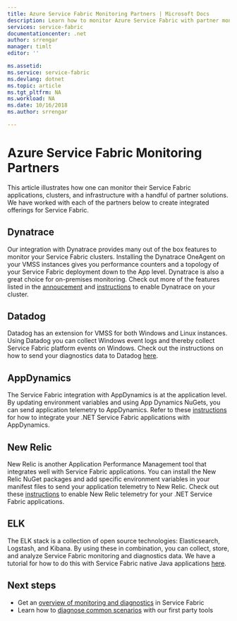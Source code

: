 ```yaml
---
title: Azure Service Fabric Monitoring Partners | Microsoft Docs
description: Learn how to monitor Azure Service Fabric with partner monitoring solutions
services: service-fabric
documentationcenter: .net
author: srrengar
manager: timlt
editor: ''

ms.assetid:
ms.service: service-fabric
ms.devlang: dotnet
ms.topic: article
ms.tgt_pltfrm: NA
ms.workload: NA
ms.date: 10/16/2018
ms.author: srrengar

---
```


# Azure Service Fabric Monitoring Partners

This article illustrates how one can monitor their Service Fabric applications, clusters, and infrastructure with a handful of partner solutions. We have worked with each of the partners below to create integrated offerings for Service Fabric.

## Dynatrace

Our integration with Dynatrace provides many out of the box features to monitor your Service Fabric clusters. Installing the Dynatrace OneAgent on your VMSS instances gives you performance counters and a topology of your Service Fabric deployment down to the App level. Dynatrace is also a great choice for on-premises monitoring. Check out more of the features listed in the [annoucement](https://www.dynatrace.com/news/blog/automatic-end-to-end-service-fabric-monitoring-with-dynatrace/) and [instructions](https://www.dynatrace.com/support/help/cloud-platforms/azure/how-do-i-monitor-azure-service-fabric-applications/) to enable Dynatrace on your cluster. 

## Datadog

Datadog has an extension for VMSS for both Windows and Linux instances. Using Datadog you can collect Windows event logs and thereby collect Service Fabric platform events on Windows. Check out the instructions on how to send your diagnostics data to Datadog [here](https://www.datadoghq.com/blog/azure-monitoring-enhancements/#integrate-with-azure-service-fabric).

## AppDynamics

The Service Fabric integration with AppDynamics is at the application level. By updating environment variables and using App Dynamics NuGets, you can send application telemetry to AppDynamics. Refer to these [instructions](https://docs.appdynamics.com/display/AZURE/Install+AppDynamics+for+Azure+Service+Fabric) for how to integrate your .NET Service Fabric applications with AppDynamics.

## New Relic

New Relic is another Application Performance Management tool that integrates well with Service Fabric applications. You can install the New Relic NuGet packages and add specific environment variables in your manifest files to send your application telemetry to New Relic. Check out these [instructions](https://docs.newrelic.com/docs/agents/net-agent/azure-installation/install-net-agent-azure-service-fabric) to enable New Relic telemetry for your .NET Service Fabric applications.

## ELK 

The ELK stack is a collection of open source technologies: Elasticsearch, Logstash, and Kibana. By using these in combination, you can collect, store, and analyze Service Fabric monitoring and diagnostics data. We have a tutorial for how to do this with Service Fabric native Java applications [here](service-fabric-tutorial-java-elk.md). 


## Next steps

* Get an [overview of monitoring and diagnostics](service-fabric-diagnostics-overview.md) in Service Fabric
* Learn how to [diagnose common scenarios](service-fabric-diagnostics-common-scenarios.md) with our first party tools
